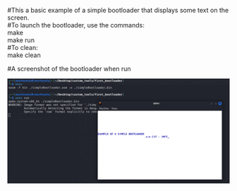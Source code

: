 #This a basic example of a simple bootloader that displays some text on the screen.\
#To launch the bootloader, use the commands:\
  make\
  make run\
#To clean:\
  make clean

#A screenshot of the bootloader when run

![bootloader](https://raw.githubusercontent.com/lowlevel01/simple-bootloader/main/bootloader.png "bootloader")
